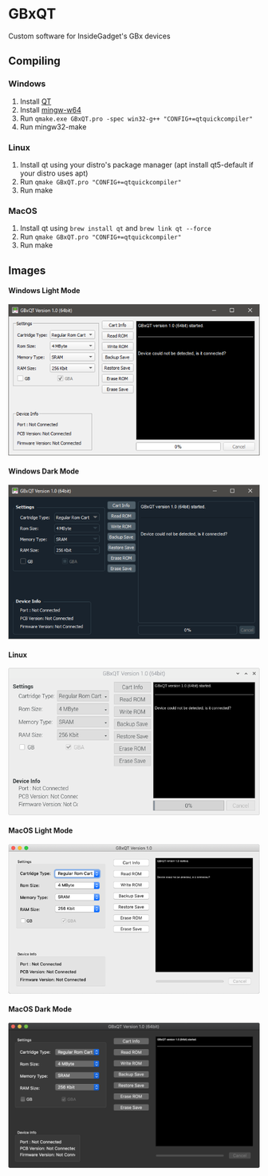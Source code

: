 
# GBxQT
 Custom software for InsideGadget's GBx devices
 
## Compiling

### Windows
1. Install [QT](https://www.qt.io/download-open-source)
2. Install [mingw-w64](http://mingw-w64.org/)
3. Run `qmake.exe GBxQT.pro -spec win32-g++ "CONFIG+=qtquickcompiler"`
4. Run mingw32-make

### Linux
1. Install qt using your distro's package manager (apt install qt5-default if your distro uses apt)
2. Run `qmake GBxQT.pro "CONFIG+=qtquickcompiler"`
3. Run make

### MacOS
1. Install qt using `brew install qt` and `brew link qt --force`
2. Run `qmake GBxQT.pro "CONFIG+=qtquickcompiler"`
3. Run make

## Images

#### Windows Light Mode
![](GBxQT-Windows-Light.png)

#### Windows Dark Mode
![](GBxQT-Windows-Dark.png)

#### Linux
![](GBxQT-Linux.png)

#### MacOS Light Mode
![](GBxQT-MacOS-Light.png)

#### MacOS Dark Mode
![](GBxQT-MacOS-Dark.png)